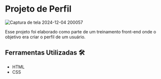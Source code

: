 # Projeto de Perfil 

![Captura de tela 2024-12-04 200057](https://github.com/user-attachments/assets/1f893925-58d4-4fd3-862f-928eb9ba80aa)

Esse projeto foi elaborado como parte de um treinamento front-end onde o objetivo era criar o perfil de um usuário.

## Ferramentas Utilizadas 🛠️

+ HTML
+ CSS

